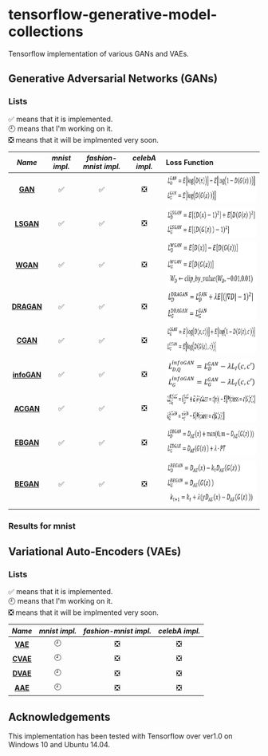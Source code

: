 # tensorflow-generative-model-collections
Tensorflow implementation of various GANs and VAEs.

## Generative Adversarial Networks (GANs)
### Lists  
:white_check_mark: means that it is implemented.  
:clock9: means that I'm working on it.  
:negative_squared_cross_mark: means that it will be implmented very soon.

*Name* | *mnist impl.* | *fashion-mnist impl.* | *celebA impl.* | Loss Function
:---: | :---: | :---: | :---: | :--- |
[**GAN**](https://arxiv.org/abs/1406.2661) | :white_check_mark: | :white_check_mark: | :negative_squared_cross_mark: | <img src = 'assets/equations/GAN.png' height = '60px'>
[**LSGAN**](https://arxiv.org/abs/1611.04076) | :white_check_mark: | :white_check_mark: | :negative_squared_cross_mark: | <img src = 'assets/equations/LSGAN.png' height = '60px'>
[**WGAN**](https://arxiv.org/abs/1701.07875) | :white_check_mark: | :white_check_mark: | :negative_squared_cross_mark: | <img src = 'assets/equations/WGAN.png' height = '90px'>
[**DRAGAN**](https://arxiv.org/abs/1705.07215) | :white_check_mark: | :white_check_mark: | :negative_squared_cross_mark: | <img src = 'assets/equations/DRAGAN.png' height = '60px'>
[**CGAN**](https://arxiv.org/abs/1411.1784) | :white_check_mark: | :white_check_mark: | :negative_squared_cross_mark: | <img src = 'assets/equations/CGAN.png' height = '60px'>
[**infoGAN**](https://arxiv.org/abs/1606.03657) | :white_check_mark: | :white_check_mark: | :negative_squared_cross_mark: | <img src = 'assets/equations/infoGAN.png' height = '60px'>
[**ACGAN**](https://arxiv.org/abs/1610.09585) | :white_check_mark: | :white_check_mark: | :negative_squared_cross_mark: | <img src = 'assets/equations/ACGAN.png' height = '60px'>
[**EBGAN**](https://arxiv.org/abs/1609.03126) | :white_check_mark: | :white_check_mark: | :negative_squared_cross_mark: | <img src = 'assets/equations/EBGAN.png' height = '60px'>
[**BEGAN**](https://arxiv.org/abs/1702.08431) | :white_check_mark: | :white_check_mark: | :negative_squared_cross_mark: | <img src = 'assets/equations/BEGAN.png' height = '90px'>

### Results for mnist


## Variational Auto-Encoders (VAEs)

### Lists
:white_check_mark: means that it is implemented.  
:clock9: means that I'm working on it.  
:negative_squared_cross_mark: means that it will be implmented very soon.  

*Name* | *mnist impl.* | *fashion-mnist impl.* | *celebA impl.*
:---: | :---: | :---: | :---:
[**VAE**](https://arxiv.org/abs/1312.6114) | :clock9: | :negative_squared_cross_mark: | :negative_squared_cross_mark:
[**CVAE**](https://arxiv.org/abs/1406.5298) | :clock9: | :negative_squared_cross_mark: | :negative_squared_cross_mark:
[**DVAE**](https://arxiv.org/abs/1511.06406) | :clock9: | :negative_squared_cross_mark: | :negative_squared_cross_mark:
[**AAE**](https://arxiv.org/abs/1511.05644) | :clock9: | :negative_squared_cross_mark: | :negative_squared_cross_mark:

## Acknowledgements
This implementation has been tested with Tensorflow over ver1.0 on Windows 10 and Ubuntu 14.04.
